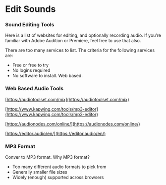 # Edit Sounds

### Sound Editing Tools

Here is a list of websites for editing, and optionally recording audio. If you’re familiar with Adobe Audition or Premiere, feel free to use that also.

There are too many services to list. The criteria for the following services are:

* Free or free to try
* No logins required
* No software to install. Web based.

### Web Based Audio Tools

[https://audiotoolset.com/mix](https://audiotoolset.com/mix)

[https://www.kapwing.com/tools/mp3-editor](https://www.kapwing.com/tools/mp3-editor)

[https://audionodes.com/online/](https://audionodes.com/online/)

[https://editor.audio/en/](https://editor.audio/en/)

### MP3 Format

Conver to MP3 format. Why MP3 format?

* Too many different audio formats to pick from
* Generally smaller file sizes
* Widely (enough) supported across browsers
